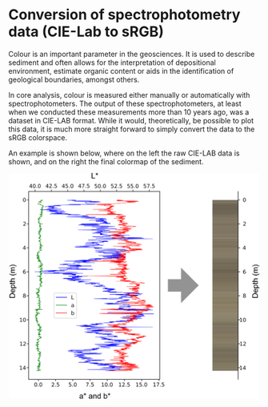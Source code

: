 # Conversion of spectrophotometry data (CIE-L**a**b to sRGB)

Colour is an important parameter in the geosciences. It is used to describe sediment and often allows for the interpretation of depositional environment, estimate organic content or aids in the identification of geological boundaries, amongst others. 

In core analysis, colour is measured either manually or automatically with spectrophotometers. The output of these spectrophotometers, at least when we conducted these measurements more than 10 years ago, was a dataset in CIE-LAB format. While it would, theoretically, be possible to plot this data, it is much more straight forward to simply convert the data to the sRGB colorspace. 

An example is shown below, where on the left the raw CIE-LAB data is shown, and on the right the final colormap of the sediment.

<div style="text-align:center"><img src="example.png" width="500"></div>

